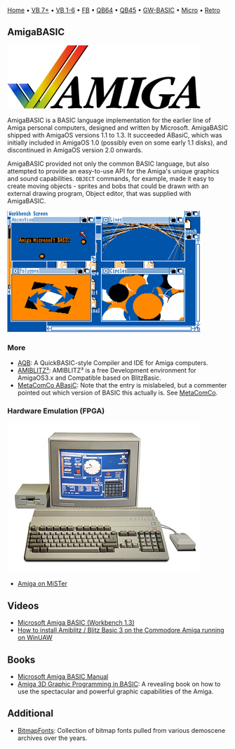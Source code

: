 [Home](https://gotbasic.com) • [VB 7+](vb.md) • [VB 1-6](vb6.md) • [FB](freebasic.md) • [QB64](qb64.md) • [QB45](qb.md) • [GW-BASIC](gw-basic.md) • [Micro](micro.md) • [Retro](retro.md)

## AmigaBASIC

![Amiga](images/amiga_logo.svg.png)

AmigaBASIC is a BASIC language implementation for the earlier line of Amiga personal computers, designed and written by Microsoft. AmigaBASIC shipped with AmigaOS versions 1.1 to 1.3. It succeeded ABasiC, which was initially included in AmigaOS 1.0 (possibly even on some early 1.1 disks), and discontinued in AmigaOS version 2.0 onwards.

AmigaBASIC provided not only the common BASIC language, but also attempted to provide an easy-to-use API for the Amiga's unique graphics and sound capabilities. `OBJECT` commands, for example, made it easy to create moving objects - sprites and bobs that could be drawn with an external drawing program, Object editor, that was supplied with AmigaBASIC.

![Amiga BASIC](images/amiga_basic.png)

### More

- [AQB](https://github.com/gooofy/aqb): A QuickBASIC-style Compiler and IDE for Amiga computers.
- [AMIBLITZ³](blitz.md): AMIBLITZ³ is a free Development environment for AmigaOS3.x and Compatible based on BlitzBasic.
- [MetaComCo ABasiC](https://archive.org/details/Amiga_BASIC_v1.0_1985_Commodore_Microsoft): Note that the entry is mislabeled, but a commenter pointed out which version of BASIC this actually is. See [MetaComCo](https://en.wikipedia.org/wiki/MetaComCo).

### Hardware Emulation (FPGA)

![Amiga 500](images/amiga500.jpg)

- [Amiga on MiSTer](https://www.mistercores.com/amiga-core/)

## Videos

- [Microsoft Amiga BASIC (Workbench 1.3)](https://youtu.be/fsOO5wIGl70)
- [How to install Amiblitz / Blitz Basic 3 on the Commodore Amiga running on WinUAW](https://youtu.be/BftEFLlSWhI)

## Books

- [Microsoft Amiga BASIC Manual](https://archive.org/details/AmigaBASIC1985Commodore/)
- [Amiga 3D Graphic Programming in BASIC](https://archive.org/details/Amiga3dGraphicProgrammingInBasic/mode/2up): A revealing book on how to use the spectacular and powerful graphic capabilities of the Amiga.

## Additional

- [BitmapFonts](https://github.com/ianhan/BitmapFonts): Collection of bitmap fonts pulled from various demoscene archives over the years.

